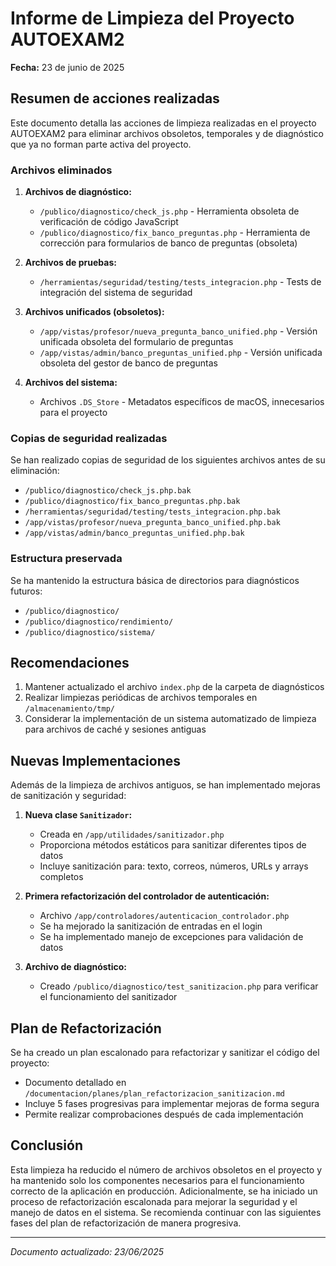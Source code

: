 # Informe de Limpieza del Proyecto AUTOEXAM2

**Fecha:** 23 de junio de 2025

## Resumen de acciones realizadas

Este documento detalla las acciones de limpieza realizadas en el proyecto AUTOEXAM2 para eliminar archivos obsoletos, temporales y de diagnóstico que ya no forman parte activa del proyecto.

### Archivos eliminados

1. **Archivos de diagnóstico:**
   - `/publico/diagnostico/check_js.php` - Herramienta obsoleta de verificación de código JavaScript
   - `/publico/diagnostico/fix_banco_preguntas.php` - Herramienta de corrección para formularios de banco de preguntas (obsoleta)

2. **Archivos de pruebas:**
   - `/herramientas/seguridad/testing/tests_integracion.php` - Tests de integración del sistema de seguridad

3. **Archivos unificados (obsoletos):**
   - `/app/vistas/profesor/nueva_pregunta_banco_unified.php` - Versión unificada obsoleta del formulario de preguntas
   - `/app/vistas/admin/banco_preguntas_unified.php` - Versión unificada obsoleta del gestor de banco de preguntas

4. **Archivos del sistema:**
   - Archivos `.DS_Store` - Metadatos específicos de macOS, innecesarios para el proyecto

### Copias de seguridad realizadas

Se han realizado copias de seguridad de los siguientes archivos antes de su eliminación:
- `/publico/diagnostico/check_js.php.bak`
- `/publico/diagnostico/fix_banco_preguntas.php.bak`
- `/herramientas/seguridad/testing/tests_integracion.php.bak`
- `/app/vistas/profesor/nueva_pregunta_banco_unified.php.bak`
- `/app/vistas/admin/banco_preguntas_unified.php.bak`

### Estructura preservada

Se ha mantenido la estructura básica de directorios para diagnósticos futuros:
- `/publico/diagnostico/`
- `/publico/diagnostico/rendimiento/`
- `/publico/diagnostico/sistema/`

## Recomendaciones

1. Mantener actualizado el archivo `index.php` de la carpeta de diagnósticos
2. Realizar limpiezas periódicas de archivos temporales en `/almacenamiento/tmp/`
3. Considerar la implementación de un sistema automatizado de limpieza para archivos de caché y sesiones antiguas

## Nuevas Implementaciones

Además de la limpieza de archivos antiguos, se han implementado mejoras de sanitización y seguridad:

1. **Nueva clase `Sanitizador`:**
   - Creada en `/app/utilidades/sanitizador.php`
   - Proporciona métodos estáticos para sanitizar diferentes tipos de datos
   - Incluye sanitización para: texto, correos, números, URLs y arrays completos

2. **Primera refactorización del controlador de autenticación:**
   - Archivo `/app/controladores/autenticacion_controlador.php`
   - Se ha mejorado la sanitización de entradas en el login
   - Se ha implementado manejo de excepciones para validación de datos

3. **Archivo de diagnóstico:**
   - Creado `/publico/diagnostico/test_sanitizacion.php` para verificar el funcionamiento del sanitizador

## Plan de Refactorización

Se ha creado un plan escalonado para refactorizar y sanitizar el código del proyecto:
- Documento detallado en `/documentacion/planes/plan_refactorizacion_sanitizacion.md`
- Incluye 5 fases progresivas para implementar mejoras de forma segura
- Permite realizar comprobaciones después de cada implementación

## Conclusión

Esta limpieza ha reducido el número de archivos obsoletos en el proyecto y ha mantenido solo los componentes necesarios para el funcionamiento correcto de la aplicación en producción. Adicionalmente, se ha iniciado un proceso de refactorización escalonada para mejorar la seguridad y el manejo de datos en el sistema. Se recomienda continuar con las siguientes fases del plan de refactorización de manera progresiva.

---

*Documento actualizado: 23/06/2025*
